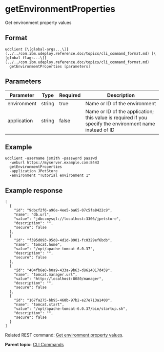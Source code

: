 # getEnvironmentProperties

Get environment property values

## Format

```
udclient [\[global-args...\]](../../com.ibm.udeploy.reference.doc/topics/cli_command_format.md) [\[global-flags...\]](../../com.ibm.udeploy.reference.doc/topics/cli_command_format.md)
  getEnvironmentProperties [parameters]
```

## Parameters

|Parameter|Type|Required|Description|
|---------|----|--------|-----------|
|environment|string|true|Name or ID of the environment|
|application|string|false|Name or ID of the application; this value is required if you specify the environment name instead of ID|

## Example

```
udclient -username jsmith -password passwd 
  -weburl https://myserver.example.com:8443
  getEnvironmentProperties 
  -application JPetStore 
  -environment "Tutorial environment 1"
```

## Example response

```
[
  {
    "id": "9dbcf2f6-a96e-4ee5-ba65-07c5fa8422c9",
    "name": "db.url",
    "value": "jdbc:mysql://localhost:3306/jpetstore",
    "description": "",
    "secure": false
  },
  {
    "id": "f395d093-95d8-4d1d-8901-fc0329ef6bdb",
    "name": "tomcat.home",
    "value": "/opt/apache-tomcat-6.0.37",
    "description": "",
    "secure": false
  },
  {
    "id": "404fb6e0-b0a9-433a-9b63-d8614017d459",
    "name": "tomcat.manager.url",
    "value": "http://localhost:8080/manager",
    "description": "",
    "secure": false
  },
  {
    "id": "167fa275-bb95-460b-97b2-e27e713a1400",
    "name": "tomcat.start",
    "value": "/opt/apache-tomcat-6.0.37/bin/startup.sh",
    "description": "",
    "secure": false
  }
]
```

Related REST command: [Get environment property values](rest_cli_environment_getproperties_get.md).

**Parent topic:** [CLI Commands](../../com.ibm.udeploy.reference.doc/topics/cli_commands.md)

